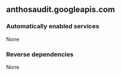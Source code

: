 ## anthosaudit.googleapis.com

### Automatically enabled services

None

### Reverse dependencies

None
